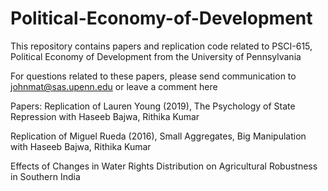 # Political-Economy-of-Development
This repository contains papers and replication code related to PSCI-615, Political Economy of Development from the University of Pennsylvania

For questions related to these papers, please send communication to johnmat@sas.upenn.edu or leave a comment here

Papers:
Replication of Lauren Young (2019), The Psychology of State Repression
with Haseeb Bajwa, Rithika Kumar

Replication of Miguel Rueda (2016), Small Aggregates, Big Manipulation
with Haseeb Bajwa, Rithika Kumar

Effects of Changes in Water Rights Distribution on Agricultural Robustness in Southern India
